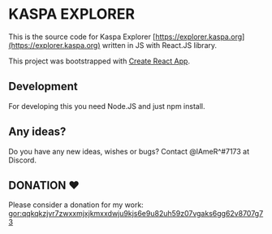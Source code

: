 # KASPA EXPLORER

This is the source code for Kaspa Explorer [https://explorer.kaspa.org](https://explorer.kaspa.org) written in JS with React.JS library.

This project was bootstrapped with [Create React App](https://github.com/facebook/create-react-app).

## Development

For developing this you need Node.JS and just npm install.

## Any ideas?

Do you have any new ideas, wishes or bugs? Contact @lAmeR^#7173 at Discord.

## DONATION ♥

Please consider a donation for my work: [gor:qqkqkzjvr7zwxxmjxjkmxxdwju9kjs6e9u82uh59z07vgaks6gg62v8707g73](https://explorer.ixbase.info/addresses/gor:qqkqkzjvr7zwxxmjxjkmxxdwju9kjs6e9u82uh59z07vgaks6gg62v8707g73)
